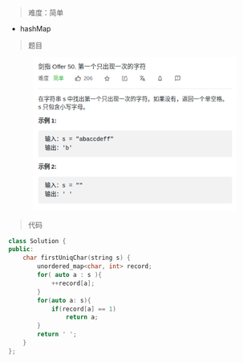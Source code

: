 > 难度：简单
- hashMap

> 题目

<div align="center" style="zoom:80%"><img src="./pic/50-1.png"></div>

> 代码

```cpp
class Solution {
public:
    char firstUniqChar(string s) {
        unordered_map<char, int> record;
        for( auto a : s ){
            ++record[a];
        }
        for(auto a: s){
            if(record[a] == 1)
                return a;
        }
        return ' ';
    }
};
```